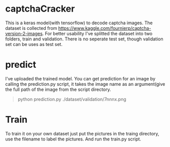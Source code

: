 # captchaCracker
This is a keras model(with tensorflow) to decode captcha images.
The dataset is collected from https://www.kaggle.com/fournierp/captcha-version-2-images. For better usability I've splitted the dataset into two folders, train and validation. There is no seperate test set, though validation set can be uses as test set.

# predict
I've uploaded the trained model. You can get prediction for an image by calling the prediction.py script, it takes the image name as an argument(give the full path of the image from the script directory.
> python prediction.py ./dataset/validation/7nnnx.png

# Train
To train it on your own dataset just put the pictures in the traing directory, use the filename to label the pictures. And run the train.py script.
